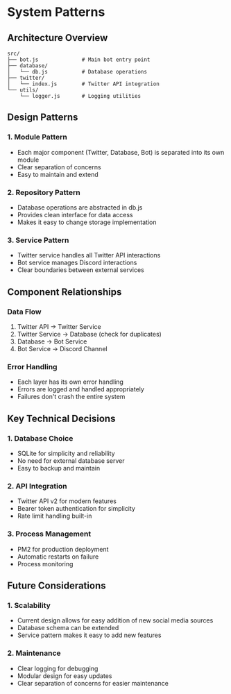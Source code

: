 # System Patterns

## Architecture Overview

```
src/
├── bot.js              # Main bot entry point
├── database/
│   └── db.js           # Database operations
├── twitter/
│   └── index.js        # Twitter API integration
└── utils/
    └── logger.js       # Logging utilities
```

## Design Patterns

### 1. Module Pattern

- Each major component (Twitter, Database, Bot) is separated into its own module
- Clear separation of concerns
- Easy to maintain and extend

### 2. Repository Pattern

- Database operations are abstracted in db.js
- Provides clean interface for data access
- Makes it easy to change storage implementation

### 3. Service Pattern

- Twitter service handles all Twitter API interactions
- Bot service manages Discord interactions
- Clear boundaries between external services

## Component Relationships

### Data Flow

1. Twitter API → Twitter Service
2. Twitter Service → Database (check for duplicates)
3. Database → Bot Service
4. Bot Service → Discord Channel

### Error Handling

- Each layer has its own error handling
- Errors are logged and handled appropriately
- Failures don't crash the entire system

## Key Technical Decisions

### 1. Database Choice

- SQLite for simplicity and reliability
- No need for external database server
- Easy to backup and maintain

### 2. API Integration

- Twitter API v2 for modern features
- Bearer token authentication for simplicity
- Rate limit handling built-in

### 3. Process Management

- PM2 for production deployment
- Automatic restarts on failure
- Process monitoring

## Future Considerations

### 1. Scalability

- Current design allows for easy addition of new social media sources
- Database schema can be extended
- Service pattern makes it easy to add new features

### 2. Maintenance

- Clear logging for debugging
- Modular design for easy updates
- Clear separation of concerns for easier maintenance
